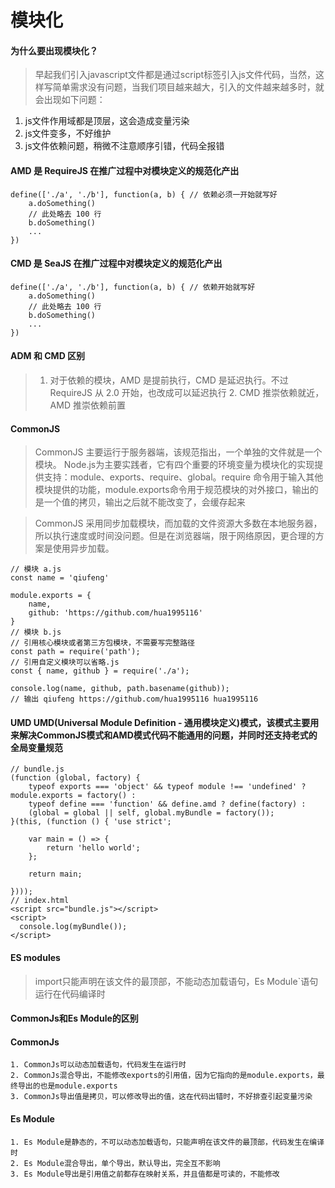# 模块化 

#### 为什么要出现模块化？

> 早起我们引入javascript文件都是通过script标签引入js文件代码，当然，这样写简单需求没有问题，当我们项目越来越大，引入的文件越来越多时，就会出现如下问题：
1. js文件作用域都是顶层，这会造成变量污染
2. js文件变多，不好维护
3. js文件依赖问题，稍微不注意顺序引错，代码全报错


#### AMD 是 RequireJS 在推广过程中对模块定义的规范化产出

```
define(['./a', './b'], function(a, b) { // 依赖必须一开始就写好
    a.doSomething()
    // 此处略去 100 行
    b.doSomething()
    ...
})
```

#### CMD 是 SeaJS 在推广过程中对模块定义的规范化产出

```
define(['./a', './b'], function(a, b) { // 依赖开始就写好
    a.doSomething()
    // 此处略去 100 行
    b.doSomething()
    ...
})
```

#### ADM 和 CMD 区别

> 1. 对于依赖的模块，AMD 是提前执行，CMD 是延迟执行。不过 RequireJS 从 2.0 开始，也改成可以延迟执行                                                                   2. CMD 推崇依赖就近，AMD 推崇依赖前置

#### CommonJS

> CommonJS 主要运行于服务器端，该规范指出，一个单独的文件就是一个模块。 Node.js为主要实践者，它有四个重要的环境变量为模块化的实现提供支持：module、exports、require、global。require 命令用于输入其他模块提供的功能，module.exports命令用于规范模块的对外接口，输出的是一个值的拷贝，输出之后就不能改变了，会缓存起来

> CommonJS 采用同步加载模块，而加载的文件资源大多数在本地服务器，所以执行速度或时间没问题。但是在浏览器端，限于网络原因，更合理的方案是使用异步加载。

```
// 模块 a.js
const name = 'qiufeng'

module.exports = {
    name,
    github: 'https://github.com/hua1995116'
}
// 模块 b.js
// 引用核心模块或者第三方包模块，不需要写完整路径
const path = require('path');
// 引用自定义模块可以省略.js
const { name, github } = require('./a');

console.log(name, github, path.basename(github));
// 输出 qiufeng https://github.com/hua1995116 hua1995116
```

#### UMD UMD(Universal Module Definition - 通用模块定义)模式，该模式主要用来解决CommonJS模式和AMD模式代码不能通用的问题，并同时还支持老式的全局变量规范

```
// bundle.js
(function (global, factory) {
    typeof exports === 'object' && typeof module !== 'undefined' ? module.exports = factory() :
    typeof define === 'function' && define.amd ? define(factory) :
    (global = global || self, global.myBundle = factory());
}(this, (function () { 'use strict';

    var main = () => {
        return 'hello world';
    };

    return main;

})));
// index.html
<script src="bundle.js"></script>
<script>
  console.log(myBundle());
</script>
```

#### ES modules

> import只能声明在该文件的最顶部，不能动态加载语句，Es Module`语句运行在代码编译时

#### CommonJs和Es Module的区别

#### CommonJs

    1. CommonJs可以动态加载语句，代码发生在运行时
    2. CommonJs混合导出，不能修改exports的引用值，因为它指向的是module.exports，最终导出的也是module.exports
    3. CommonJs导出值是拷贝，可以修改导出的值，这在代码出错时，不好排查引起变量污染
    
#### Es Module

    1. Es Module是静态的，不可以动态加载语句，只能声明在该文件的最顶部，代码发生在编译时
    2. Es Module混合导出，单个导出，默认导出，完全互不影响
    3. Es Module导出是引用值之前都存在映射关系，并且值都是可读的，不能修改
